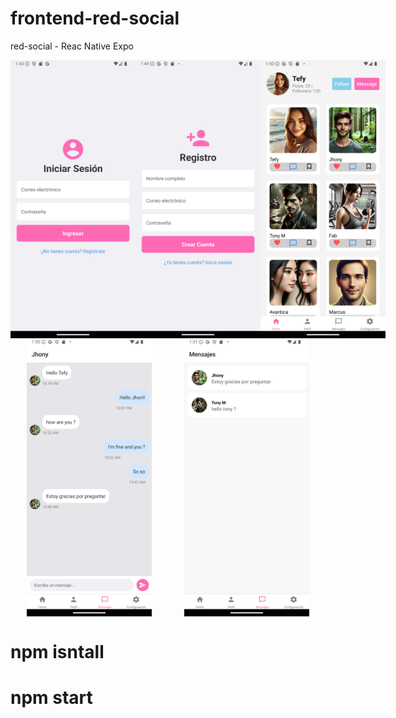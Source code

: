 # frontend-red-social
red-social - 
Reac Native Expo

<div style="display: flex; justify-content: space-around;">
  <img src="assets/1.png" alt="Pantalla 1" width="200">
  <img src="assets/2.png" alt="Pantalla 2" width="200">
  <img src="assets/3.png" alt="Pantalla 3" width="200">
</div>

<div style="display: flex; justify-content: space-around;">
  <img src="assets/4.png" alt="Pantalla 1" width="200">
 <img src="assets/5.png" alt="Pantalla 1" width="200"> 
</div>


# npm isntall
# npm start